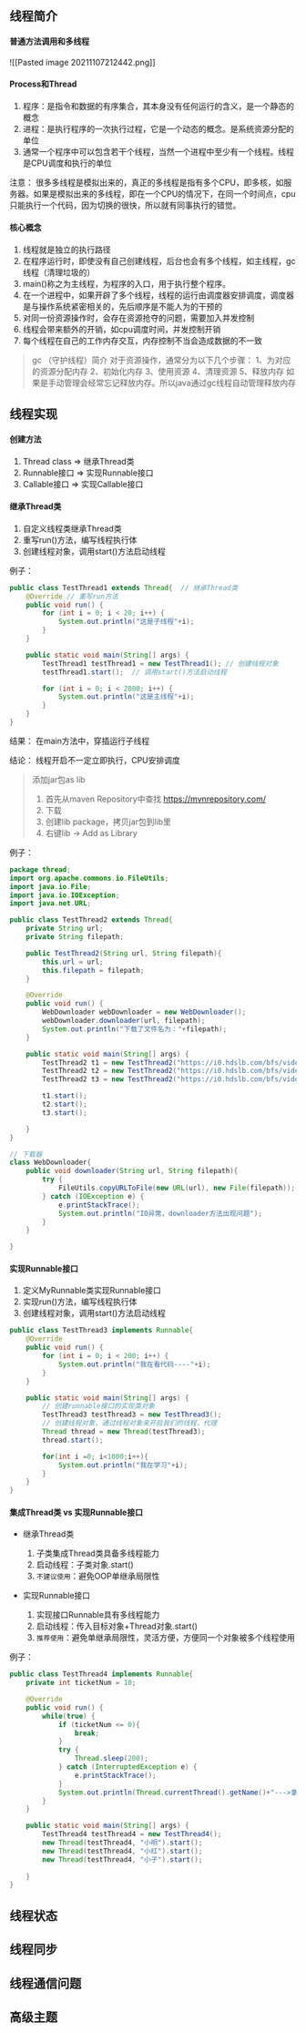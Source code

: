 ## 线程简介
#### 普通方法调用和多线程
![[Pasted image 20211107212442.png]]

#### Process和Thread
1. 程序：是指令和数据的有序集合，其本身没有任何运行的含义，是一个静态的概念
2. 进程：是执行程序的一次执行过程，它是一个动态的概念。是系统资源分配的单位
3. 通常一个程序中可以包含若干个线程，当然一个进程中至少有一个线程。线程是CPU调度和执行的单位

注意：
很多多线程是模拟出来的，真正的多线程是指有多个CPU，即多核，如服务器。如果是模拟出来的多线程，即在一个CPU的情况下，在同一个时间点，cpu只能执行一个代码，因为切换的很快，所以就有同事执行的错觉。

#### 核心概念
1. 线程就是独立的执行路径
2. 在程序运行时，即使没有自己创建线程，后台也会有多个线程，如主线程，gc线程（清理垃圾的）
3. main()称之为主线程，为程序的入口，用于执行整个程序。
4. 在一个进程中，如果开辟了多个线程，线程的运行由调度器安排调度，调度器是与操作系统紧密相关的，先后顺序是不能人为的干预的
5. 对同一份资源操作时，会存在资源抢夺的问题，需要加入并发控制
6. 线程会带来额外的开销，如cpu调度时间，并发控制开销
7. 每个线程在自己的工作内存交互，内存控制不当会造成数据的不一致

> gc （守护线程）简介
> 对于资源操作，通常分为以下几个步骤：
> 1、为对应的资源分配内存
> 2、初始化内存
> 3、使用资源
> 4、清理资源
> 5、释放内存
> 如果是手动管理会经常忘记释放内存。所以java通过gc线程自动管理释放内存


## 线程实现
#### 创建方法
1. Thread class => 继承Thread类
2. Runnable接口 => 实现Runnable接口
3. Callable接口 => 实现Callable接口

#### 继承Thread类
1. 自定义线程类继承Thread类
2. 重写run()方法，编写线程执行体
3. 创建线程对象，调用start()方法启动线程

例子：
```java
public class TestThread1 extends Thread{  // 继承Thread类
    @Override // 重写run方法
    public void run() {
        for (int i = 0; i < 20; i++) {
            System.out.println("这是子线程"+i);
        }
    }

    public static void main(String[] args) {
        TestThread1 testThread1 = new TestThread1(); // 创建线程对象
        testThread1.start();  // 调用start()方法启动线程

        for (int i = 0; i < 2000; i++) {
            System.out.println("这是主线程"+i);
        }
    }
}

```
结果：
在main方法中，穿插运行子线程

结论：
线程开启不一定立即执行，CPU安排调度


> 添加jar包as lib
> 1. 首先从maven Repository中查找 https://mvnrepository.com/
> 2. 下载
> 3. 创建lib package，拷贝jar包到lib里
> 4. 右键lib -> Add as Library

例子：
```java
package thread;
import org.apache.commons.io.FileUtils;
import java.io.File;
import java.io.IOException;
import java.net.URL;

public class TestThread2 extends Thread{
    private String url;
    private String filepath;

    public TestThread2(String url, String filepath){
        this.url = url;
        this.filepath = filepath;
    }

    @Override
    public void run() {
        WebDownloader webDownloader = new WebDownloader();
        webDownloader.downloader(url, filepath);
        System.out.println("下载了文件名为："+filepath);
    }

    public static void main(String[] args) {
        TestThread2 t1 = new TestThread2("https://i0.hdslb.com/bfs/videoshot/132935220.jpg", "1.jpg");
        TestThread2 t2 = new TestThread2("https://i0.hdslb.com/bfs/videoshot/132935220.jpg", "2.jpg");
        TestThread2 t3 = new TestThread2("https://i0.hdslb.com/bfs/videoshot/132935220.jpg", "3.jpg");

        t1.start();
        t2.start();
        t3.start();

    }
}

// 下载器
class WebDownloader{
    public void downloader(String url, String filepath){
        try {
            FileUtils.copyURLToFile(new URL(url), new File(filepath));
        } catch (IOException e) {
            e.printStackTrace();
            System.out.println("IO异常，downloader方法出现问题");
        }
    }

}
```


#### 实现Runnable接口
1. 定义MyRunnable类实现Runnable接口
2. 实现run()方法，编写线程执行体
3. 创建线程对象，调用start()方法启动线程
```java
public class TestThread3 implements Runnable{
    @Override
    public void run() {
        for (int i = 0; i < 200; i++) {
            System.out.println("我在看代码----"+i);
        }
    }

    public static void main(String[] args) {
        // 创建runnable接口的实现类对象
        TestThread3 testThread3 = new TestThread3();
        // 创建线程对象，通过线程对象来开启我们的线程，代理
        Thread thread = new Thread(testThread3);
        thread.start();

        for(int i =0; i<1000;i++){
            System.out.println("我在学习"+i);
        }
    }
}
```


#### 集成Thread类 vs 实现Runnable接口
- 继承Thread类
	1. 子类集成Thread类具备多线程能力
	2. 启动线程：子类对象.start()
	3. `不建议使用`：避免OOP单继承局限性

- 实现Runnable接口
	1. 实现接口Runnable具有多线程能力
	2. 启动线程：传入目标对象+Thread对象.start()
	3. `推荐使用`：避免单继承局限性，灵活方便，方便同一个对象被多个线程使用

例子：
```java
public class TestThread4 implements Runnable{
    private int ticketNum = 10;

    @Override
    public void run() {
        while(true) {
            if (ticketNum <= 0){
                break;
            }
            try {
                Thread.sleep(200);
            } catch (InterruptedException e) {
                e.printStackTrace();
            }
            System.out.println(Thread.currentThread().getName()+"--->拿到了第"+ticketNum--+"票");
        }
    }

    public static void main(String[] args) {
        TestThread4 testThread4 = new TestThread4();
        new Thread(testThread4, "小明").start();
        new Thread(testThread4, "小红").start();
        new Thread(testThread4, "小子").start();
        
    }
}

```


## 线程状态

## 线程同步

## 线程通信问题

## 高级主题